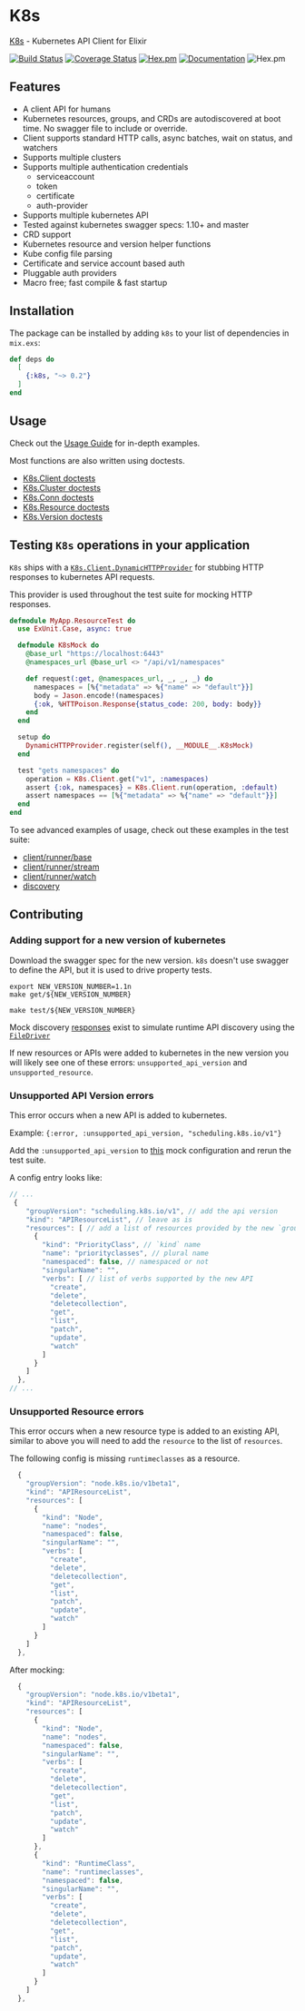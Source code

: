 # K8s

[K8s](https://hexdocs.pm/k8s/readme.html) - Kubernetes API Client for Elixir

[![Build Status](https://travis-ci.org/coryodaniel/k8s.svg?branch=master)](https://travis-ci.org/coryodaniel/k8s)
[![Coverage Status](https://coveralls.io/repos/github/coryodaniel/k8s/badge.svg?branch=master)](https://coveralls.io/github/coryodaniel/k8s?branch=master)
[![Hex.pm](http://img.shields.io/hexpm/v/k8s.svg?style=flat)](https://hex.pm/packages/k8s)
[![Documentation](https://img.shields.io/badge/documentation-on%20hexdocs-green.svg)](https://hexdocs.pm/k8s/)
![Hex.pm](https://img.shields.io/hexpm/l/k8s.svg?style=flat)

## Features

* A client API for humans
* Kubernetes resources, groups, and CRDs are autodiscovered at boot time. No swagger file to include or override.
* Client supports standard HTTP calls, async batches, wait on status, and watchers
* Supports multiple clusters
* Supports multiple authentication credentials
  * serviceaccount
  * token
  * certificate
  * auth-provider
* Supports multiple kubernetes API
* Tested against kubernetes swagger specs: 1.10+ and master
* CRD support
* Kubernetes resource and version helper functions
* Kube config file parsing
* Certificate and service account based auth
* Pluggable auth providers
* Macro free; fast compile & fast startup

## Installation

The package can be installed by adding `k8s` to your list of dependencies in `mix.exs`:

```elixir
def deps do
  [
    {:k8s, "~> 0.2"}
  ]
end
```

## Usage

Check out the [Usage Guide](https://hexdocs.pm/k8s/usage.html) for in-depth examples.

Most functions are also written using doctests.

* [K8s.Client doctests](https://hexdocs.pm/k8s/K8s.Client.html)
* [K8s.Cluster doctests](https://hexdocs.pm/k8s/K8s.Cluster.html)
* [K8s.Conn doctests](https://hexdocs.pm/k8s/K8s.Conn.html)
* [K8s.Resource doctests](https://hexdocs.pm/k8s/K8s.Resource.html)
* [K8s.Version doctests](https://hexdocs.pm/k8s/K8s.Version.html)

## Testing `K8s` operations in your application

`K8s` ships with a [`K8s.Client.DynamicHTTPProvider`](./lib/k8s/client/dynamic_http_provider.ex) for stubbing HTTP responses to kubernetes API requests.

This provider is used throughout the test suite for mocking HTTP responses.

```elixir
defmodule MyApp.ResourceTest do
  use ExUnit.Case, async: true

  defmodule K8sMock do
    @base_url "https://localhost:6443"
    @namespaces_url @base_url <> "/api/v1/namespaces"

    def request(:get, @namespaces_url, _, _, _) do
      namespaces = [%{"metadata" => %{"name" => "default"}}]
      body = Jason.encode!(namespaces)
      {:ok, %HTTPoison.Response{status_code: 200, body: body}}
    end
  end

  setup do
    DynamicHTTPProvider.register(self(), __MODULE__.K8sMock)
  end

  test "gets namespaces" do
    operation = K8s.Client.get("v1", :namespaces)
    assert {:ok, namespaces} = K8s.Client.run(operation, :default)
    assert namespaces == [%{"metadata" => %{"name" => "default"}}]
  end
end
```

To see advanced examples of usage, check out these examples in the test suite:

* [client/runner/base](./test/k8s/client/runner/base_test.exs)
* [client/runner/stream](./test/k8s/client/runner/stream_test.exs)
* [client/runner/watch](./test/k8s/client/runner/watch_test.exs)
* [discovery](./test/k8s/discovery_test.exs)

## Contributing

### Adding support for a new version of kubernetes

Download the swagger spec for the new version. `k8s` doesn't use swagger to define the API, but it is used to drive property tests.

```shell
export NEW_VERSION_NUMBER=1.1n
make get/${NEW_VERSION_NUMBER}
```

```shell
make test/${NEW_VERSION_NUMBER}
```

Mock discovery [responses](.test/support/discovery) exist to simulate runtime API discovery using the [`FileDriver`](./lib/k8s/cluster/discover/file_driver.ex)

If new resources or APIs were added to kubernetes in the new version you will likely see one of these errors: `unsupported_api_version` and `unsupported_resource`.

### Unsupported API Version errors

This error occurs when a new API is added to kubernetes.

Example: `{:error, :unsupported_api_version, "scheduling.k8s.io/v1"}`

Add the `:unsupported_api_version` to [this](test/support/discovery/resource_definitions.json) mock configuration and rerun the test suite.

A config entry looks like:

```javascript
// ...
 {
    "groupVersion": "scheduling.k8s.io/v1", // add the api version
    "kind": "APIResourceList", // leave as is
    "resources": [ // add a list of resources provided by the new `groupVersion`
      {
        "kind": "PriorityClass", // `kind` name
        "name": "priorityclasses", // plural name
        "namespaced": false, // namespaced or not
        "singularName": "",
        "verbs": [ // list of verbs supported by the new API
          "create",
          "delete",
          "deletecollection",
          "get",
          "list",
          "patch",
          "update",
          "watch"
        ]
      }
    ]
  },
// ...
```

### Unsupported Resource errors

This error occurs when a new resource type is added to an existing API, similar to above you will need to add the `resource` to the list of `resources`.

The following config is missing `runtimeclasses` as a resource.

```javascript
  {
    "groupVersion": "node.k8s.io/v1beta1",
    "kind": "APIResourceList",
    "resources": [
      {
        "kind": "Node",
        "name": "nodes",
        "namespaced": false,
        "singularName": "",
        "verbs": [
          "create",
          "delete",
          "deletecollection",
          "get",
          "list",
          "patch",
          "update",
          "watch"
        ]
      }
    ]
  },
```

After mocking:

```javascript
  {
    "groupVersion": "node.k8s.io/v1beta1",
    "kind": "APIResourceList",
    "resources": [
      {
        "kind": "Node",
        "name": "nodes",
        "namespaced": false,
        "singularName": "",
        "verbs": [
          "create",
          "delete",
          "deletecollection",
          "get",
          "list",
          "patch",
          "update",
          "watch"
        ]
      },
      {
        "kind": "RuntimeClass",
        "name": "runtimeclasses",
        "namespaced": false,
        "singularName": "",
        "verbs": [
          "create",
          "delete",
          "deletecollection",
          "get",
          "list",
          "patch",
          "update",
          "watch"
        ]
      }
    ]
  },
```
